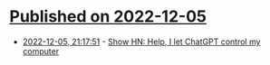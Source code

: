 # [Published on 2022-12-05](index.md)

* [2022-12-05, 21:17:51](https://news.ycombinator.com/item?id=33872062) - [Show HN: Help, I let ChatGPT control my computer](https://github.com/greshake/Alice)
